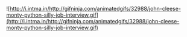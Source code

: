 ![http://i.intma.in/http://gifninja.com/animatedgifs/32988/john-cleese-monty-python-silly-job-interview.gif](http://i.intma.in/http://gifninja.com/animatedgifs/32988/john-cleese-monty-python-silly-job-interview.gif)